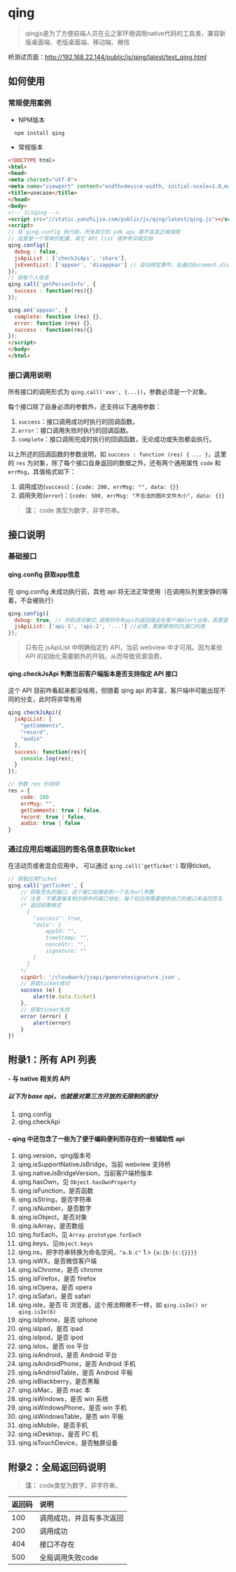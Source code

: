 # qing
> qingjs是为了方便前端人员在云之家环境调用native代码的工具类，兼容新版桌面端、老版桌面端、移动端、微信

桥测试页面：http://192.168.22.144/public/js/qing/latest/test_qing.html

## 如何使用

### 常规使用案例

* NPM版本
```
  npm install qing
```

* 常规版本

```html
<!DOCTYPE html>
<html>
<head>
<meta charset="utf-8">
<meta name="viewport" content="width=device-width, initial-scale=1.0,maximum-scale=1.0,user-scalable=no" />
<title>usecase</title>
</head>
<body>
<!-- 引入qing -->
<script src="//static.yunzhijia.com/public/js/qing/latest/qing.js"></script>
<script>
// 在 qing.config 执行前，所有其它的 ydk api 都不会真正被调用
// 这里是一个简单的配置，其它 API list 请参考详细文档
qing.config({
  debug : false,
  jsApiList : ['checkJsApi', 'share'],
  jsEventList: ['appear', 'disappear'] // 自动绑定事件，会通过document.dispatchEvent分发
});
// 获取个人信息
qing.call('getPersonInfo', {
  success : function(res){}
});

qing.on('appear', {
  complete: function (res) {},
  error: function (res) {},
  success : function(res){}
});
</script>
</body>
</html>
```

### 接口调用说明

所有接口的调用形式为 `qing.call('xxx', {...})`，参数必须是一个对象。

每个接口除了自身必须的参数外，还支持以下通用参数：

1. `success`：接口调用成功时执行的回调函数。
1. `error`：接口调用失败时执行的回调函数。
1. `complete`：接口调用完成时执行的回调函数，无论成功或失败都会执行。

以上所述的回调函数的参数说明，如 `success : function (res) { ... }`，这里的 `res` 为对象，除了每个接口自身返回的数据之外，还有两个通用属性 `code` 和 `errMsg`，其值格式如下：

1. 调用成功(`success`)：`{code: 200, errMsg: "", data: {}}`
1. 调用失败(`error`)：`{code: 500, errMsg: "不合法的图片文件大小", data: {}}`

> **注：** code 类型为数字，非字符串。

## 接口说明

### 基础接口

#### qing.config 获取app信息

在 qing.config 未成功执行前，其他 api 将无法正常使用（在调用队列里安静的等着，不会被执行）

```javascript
qing.config({
  debug: true, // 开启调试模式,调用的所有api的返回值会在客户端alert出来，若要查看传入的参数，可以在pc端打开，参数信息会通过 log 打出，仅在 pc 端时才会打印。
  jsApiList: ['api-1', 'api-2', '...'] //必填，需要使用的JS接口列表
});
```

> 只有在 jsApiList 中明确指定的 API，当前 webview 中才可用。因为某些 API 的初始化需要额外的开销，从而导致资源浪费。

#### qing.checkJsApi 判断当前客户端版本是否支持指定 API 接口

这个 API 目前咋看起来都没啥用，但随着 qing api 的丰富，客户端中可能出现不同的分支，此时将非常有用

```javascript
qing.checkJsApi({
  jsApiList: [
    "getComments",
    "record",
    "audio"
  ],
  success: function(res){
    console.log(res);
  }
});

// 参数 res 的说明
res = {
    code: 200
    errMsg: "",
    getComments: true | false,
    record: true | false,
    audio: true | false
}
```

### 通过应用后端返回的签名信息获取ticket

在活动页或者混合应用中， 可以通过 `qing.call('getTicket')` 取得ticket。

```javascript
// 获取应用Ticket
qing.call('getTicket', {
    // 获取签名的接口，这个接口会接收到一个名为url参数
    // 注意：不要直接复制示例中的接口地址，每个轻应用需要提供自己的接口来返回签名
    /* 返回结果格式
      {
        "success": true,
        "data": {
            appId: "",
            timeStamp: "",
            nonceStr: "",
            signature: ""
        }
      }
    */
    signUrl: '/cloudwork/jsapi/generatesignature.json',
    // 获取ticket成功
    success (e) {
        alert(e.data.ticket)
    },
    // 获取ticket失败
    error (error) {
        alert(error)
    }
})
```


## 附录1：所有 API 列表

#### - 与 native 相关的 API

##### 以下为 base api，也就是对第三方开放的无限制的部分

1. qing.config
1. qing.checkApi

#### - qing 中还包含了一些为了便于编码便利而存在的一些辅助性 api
1. qing.version，qing版本号
1. qing.isSupportNativeJsBridge，当前 webview 支持桥
1. qing.nativeJsBridgeVersion，当前客户端桥版本
1. qing.hasOwn，见 `Object.hasOwnProperty`
1. qing.isFunction，是否函数
1. qing.isString，是否字符串
1. qing.isNumber，是否数字
1. qing.isObject，是否对象
1. qing.isArray，是否数组
1. qing.forEach，见 `Array.prototype.forEach`
1. qing.keys，见`Object.keys`
1. qing.ns，把字符串转换为命名空间，`"a.b.c"` 1.> `{a:{b:{c:{}}}}`
1. qing.isWX，是否微信客户端
1. qing.isChrome，是否 chrome
1. qing.isFirefox，是否 firefox
1. qing.isOpera，是否 opera
1. qing.isSafari，是否 safari
1. qing.isIe，是否 IE 浏览器，这个用法稍微不一样，如 `qing.isIe() or qing.isIe(6)`
1. qing.isIphone，是否 iphone
1. qing.isIpad，是否 ipad
1. qing.isIpod，是否 ipod
1. qing.isIos，是否 ios 平台
1. qing.isAndroid，是否 Android 平台
1. qing.isAndroidPhone，是否 Android 手机
1. qing.isAndroidTable，是否 Android 平板
1. qing.isBlackberry，是否黑莓
1. qing.isMac，是否 mac 本
1. qing.isWindows，是否 win 系统
1. qing.isWindowsPhone，是否 win 手机
1. qing.isWindowsTable，是否 win 平板
1. qing.isMobile，是否手机
1. qing.isDesktop，是否 PC 机
1. qing.isTouchDevice，是否触屏设备

## 附录2：全局返回码说明
> **注：** code类型为数字，非字符串。

|  返回码  |      说明      |
|  :--------  |  :--------|
|   100|  调用成功，并且有多次返回|
|   200|  调用成功|
|   404|  接口不存在|
|   500|  全局调用失败code|
